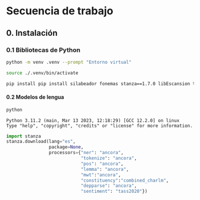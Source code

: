 # Secuencia de trabajo

## 0. Instalación

### 0.1 Bibliotecas de Python

```bash
python -m venv .venv --prompt "Entorno virtual"
```

```bash
source ./.venv/bin/activate
```

```bash
pip install pip install silabeador fonemas stanza==1.7.0 libEscansion txt2tei
```

#### 0.2 Modelos de lengua
```bash
python
```

```
Python 3.11.2 (main, Mar 13 2023, 12:18:29) [GCC 12.2.0] on linux
Type "help", "copyright", "credits" or "license" for more information.
```

```python
import stanza
stanza.download(lang="es",
                package=None,
                processors={"ner": "ancora",
                            "tokenize": "ancora",
                            "pos": "ancora",
                            "lemma": "ancora",
                            "mwt":"ancora",
                            "constituency":"combined_charlm",
                            "depparse": "ancora",
                            "sentiment": "tass2020"}) 
```

